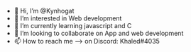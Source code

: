 - 👋 Hi, I’m @Kynhogat
- 👀 I’m interested in Web development
- 🌱 I’m currently learning javascript and C
- 💞️ I’m looking to collaborate on App and web development
- 📫 How to reach me --> on Discord: Khaled#4035

<!---
Kynhogat/Kynhogat is a ✨ special ✨ repository because its `README.md` (this file) appears on your GitHub profile.
You can click the Preview link to take a look at your changes.
--->
